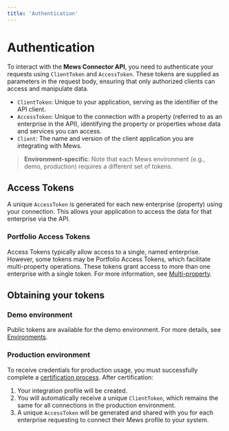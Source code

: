 ```yaml
---
title: 'Authentication'
---
```


# Authentication

To interact with the **Mews Connector API**, you need to authenticate your requests using `ClientToken` and `AccessToken`. These tokens are supplied as parameters in the request body, ensuring that only authorized clients can access and manipulate data.

- `ClientToken`: Unique to your application, serving as the identifier of the API client.
- `AccessToken`: Unique to the connection with a property (referred to as an enterprise in the API), identifying the property or properties whose data and services you can access.
- `Client`: The name and version of the client application you are integrating with Mews.

> **Environment-specific**: Note that each Mews environment (e.g., demo, production) requires a different set of tokens.

## Access Tokens

A unique `AccessToken` is generated for each new enterprise (property) using your connection. This allows your application to access the data for that enterprise via the API.

### Portfolio Access Tokens

Access Tokens typically allow access to a single, named enterprise. However, some tokens may be Portfolio Access Tokens, which facilitate multi-property operations. These tokens grant access to more than one enterprise with a single token. For more information, see [Multi-property](../concepts/multi-property).

## Obtaining your tokens

### Demo environment

Public tokens are available for the demo environment. For more details, see [Environments](environments).

### Production environment

To receive credentials for production usage, you must successfully complete a [certification process](../your-journey/). After certification:

1. Your integration profile will be created.
2. You will automatically receive a unique `ClientToken`, which remains the same for all connections in the production environment.
3. A unique `AccessToken` will be generated and shared with you for each enterprise requesting to connect their Mews profile to your system.

